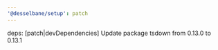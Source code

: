 ```yaml
---
'@desselbane/setup': patch
---
```


deps: [patch|devDependencies] Update package tsdown from 0.13.0 to 0.13.1
